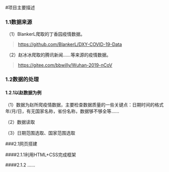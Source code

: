 #项目主要描述

### 1.1数据来源

​	（1）BlankerL爬取的丁香园疫情数据。

> https://github.com/BlankerL/DXY-COVID-19-Data

​	（2）赵冰冰爬取的腾讯新闻……等来源的疫情数据。

> https://gitee.com/bbwilly/Wuhan-2019-nCoV


### 1.2数据的处理

#### 1.2.1以赵数据为例

（1）数据为赵所爬疫情数据，主要检查数据质量的一些关键点：日期时间的格式 年/月/日，有无国家名称，省份名称，数据够不够全等……

（2）数据读取

（3）日期范围选取、国家范围选取

###2.1网页搭建

####2.1.1利用HTML+CSS完成框架

####2.1.2 ……
